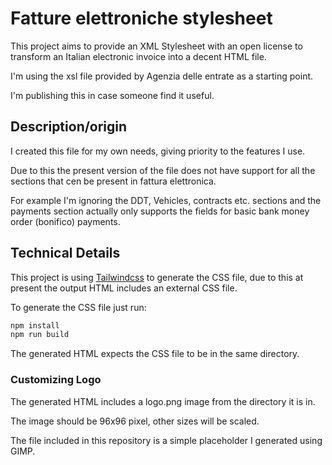# Fatture elettroniche stylesheet

This project aims to provide an XML Stylesheet with an open license  to
transform an Italian electronic invoice into a decent HTML file.

I'm using the xsl file provided by Agenzia delle entrate as a starting point.

I'm publishing this in case someone find it useful.

## Description/origin

I created this file for my own needs, giving priority to the features I use.

Due to this the present version of the file does not have support for all
the sections that cen be present in fattura elettronica.

For example I'm ignoring the DDT, Vehicles, contracts etc. sections and the
payments section actually only supports the fields for basic bank money order
(bonifico) payments.

## Technical Details

This project is using [Tailwindcss](https://tailwindcss.com) to generate the CSS file, due to this at present the output HTML includes an external CSS file.

To generate the CSS file just run:

```sh
npm install
npm run build
```

The generated HTML expects the CSS file to be in the same directory.

### Customizing Logo

The generated HTML includes a logo.png image from the directory it is in.

The image should be 96x96 pixel, other sizes will be scaled.

The file included in this repository is a simple placeholder I generated using GIMP.
